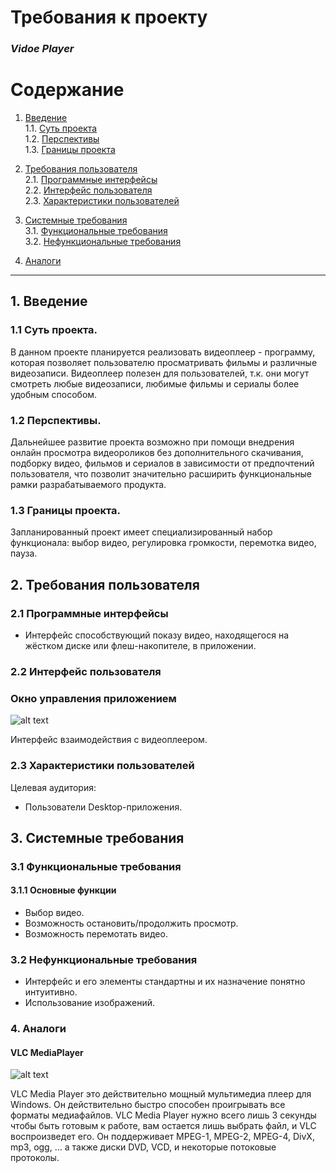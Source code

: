 # Требования к проекту  
### *Vidoe Player*


# Содержание

 1.	[Введение](#1)   
   1.1. [Суть проекта](#1.1)    
   1.2. [Перспективы](#1.2)  
   1.3.  [Границы проекта](#1.3)  
 
 2.	[Требования пользователя](#2)   
   2.1. [Программные интерфейсы](#2.1)   
   2.2. [Интерфейс пользователя](#2.2)   
   2.3. [Характеристики пользователей](#2.3) 
   
 3.	[Системные требования](#3)    
   3.1. [Функциональные требования](#3.1)   
   3.2. [Нефункциональные требования](#3.2)   
         
 4.	[Аналоги](#4) 
 
---
##  1.	Введение <a name="1"></a>   

###     1.1	Суть проекта.<a name="1.1"></a>
В данном проекте планируется реализовать видеоплеер -  программу, которая позволяет пользователю просматривать фильмы и различные видеозаписи. Видеоплеер полезен для пользователей, т.к. они могут смотреть любые видеозаписи, любимые фильмы и сериалы более удобным способом. 

###     1.2 Перспективы.<a name="1.2"></a> 
Дальнейшее развитие проекта возможно при помощи внедрения онлайн просмотра видеороликов без дополнительного скачивания, подборку видео, фильмов и сериалов в зависимости от предпочтений пользователя, что позволит значительно расширить функциональные рамки разрабатываемого продукта.

###     1.3 Границы проекта.<a name="1.3"></a>      
Запланированный проект имеет специализированный набор функционала: выбор видео, регулировка громкости, перемотка видео, пауза.

## 2.	Требования пользователя<a name="2"></a> 

### 2.1	Программные интерфейсы<a name="2.1"></a>   
-	Интерфейс способствующий показу видео, находящегося на жёстком диске или флеш-накопителе, в приложении.  

### 2.2	Интерфейс пользователя<a name="2.2"></a>   
### Окно управления приложением
![alt text](https://github.com/andrey-zverev/Video-Player/blob/main/Mokups/video.jpg)  

Интерфейс взаимодействия с видеоплеером.

### 2.3	Характеристики пользователей<a name="2.3"></a>   
Целевая аудитория:  
- Пользователи Desktop-приложения.

## 3. Системные требования<a name="3"></a>   

### 3.1 Функциональные требования<a name="3.1"></a> 

#### 3.1.1 Основные функции 
 -	Выбор видео. 
 -	Возможность остановить/продолжить просмотр.  
 -	Возможность перемотать видео.   

### 3.2	Нефункциональные требования<a name="3.2"></a> 

-	Интерфейс и его элементы стандартны и их назначение понятно интуитивно.  
- Использование изображений.

### 4. Аналоги<a name="4"></a> 

#### VLC MediaPlayer

![alt text](https://github.com/andrey-zverev/Video-Player/blob/main/Images/8292_d6b5b6924f7f8118104cd3e3921deeac.png)

VLC Media Player это действительно мощный мультимедиа плеер для Windows. Он действительно быстро способен проигрывать все форматы медиафайлов. VLC Media Player нужно всего лишь 3 секунды чтобы быть готовым к работе, вам остается лишь выбрать файл, и VLC воспроизведет его. Он поддерживает MPEG-1, MPEG-2, MPEG-4, DivX, mp3, ogg, ... а также диски DVD, VCD, и некоторые потоковые протоколы.

